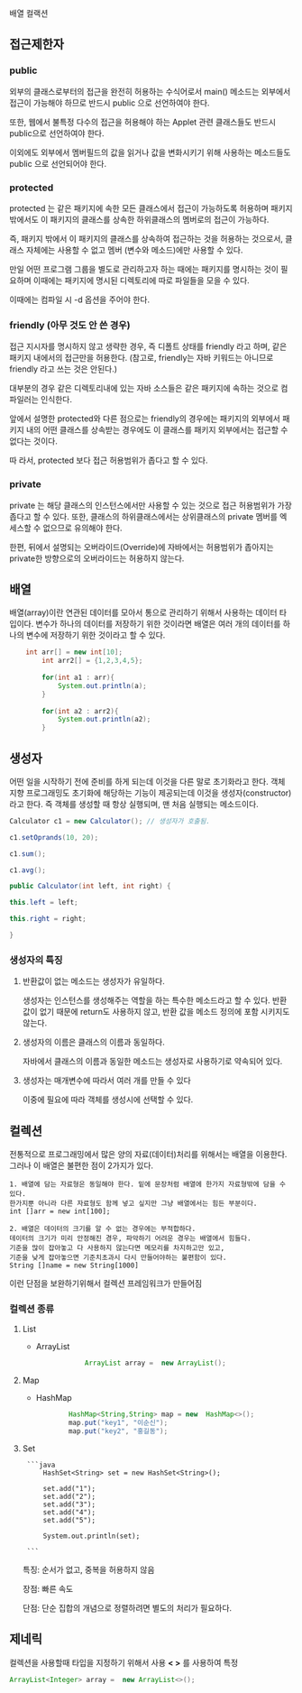 배열 컬랙션


## 접근제한자


### public

외부의 클래스로부터의 접근을 완전히 허용하는 수식어로서 main() 메소드는 외부에서 접근이 가능해야 하므로 반드시 public 으로 선언하여야 한다.

또한, 웹에서 불특정 다수의 접근을 허용해야 하는 Applet 관련 클래스들도 반드시 public으로 선언하여야 한다.

이외에도 외부에서 멤버필드의 값을 읽거나 값을 변화시키기 위해 사용하는 메소드들도 public 으로 선언되어야 한다.


### protected

protected 는 같은 패키지에 속한 모든 클래스에서 접근이 가능하도록 허용하며 패키지 밖에서도 이 패키지의 클래스를 상속한 하위클래스의 멤버로의 접근이 가능하다.

즉, 패키지 밖에서 이 패키지의 클래스를 상속하여 접근하는 것을 허용하는 것으로서, 클래스 자체에는 사용할 수 없고 멤버 (변수와 메소드)에만 사용할 수 있다.

만일 어떤 프로그램 그룹을 별도로 관리하고자 하는 때에는 패키지를 명시하는 것이 필요하며 이때에는 패키지에 명시된 디렉토리에 따로 파일들을 모을 수 있다.

이때에는 컴파일 시 -d 옵션을 주어야 한다.


### friendly (아무 것도 안 쓴 경우)

접근 지시자를 명시하지 않고 생략한 경우, 즉 디폴트 상태를 friendly 라고 하며, 같은 패키지 내에서의 접근만을 허용한다. (참고로, friendly는 자바 키워드는 아니므로 friendly 라고 쓰는 것은 안된다.)

대부분의 경우 같은 디렉토리내에 있는 자바 소스들은 같은 패키지에 속하는 것으로 컴파일러는 인식한다.

앞에서 설명한 protected와 다른 점으로는 friendly의 경우에는 패키지의 외부에서 패키지 내의 어떤 클래스를 상속받는 경우에도 이 클래스를 패키지 외부에서는 접근할 수 없다는 것이다.

따 라서, protected 보다 접근 허용범위가 좁다고 할 수 있다.

### private

private 는 해당 클래스의 인스턴스에서만 사용할 수 있는 것으로 접근 허용범위가 가장 좁다고 할 수 있다. 또한, 클래스의 하위클래스에서는 상위클래스의 private 멤버를 엑세스할 수 없으므로 유의해야 한다. 

한편, 뒤에서 설명되는 오버라이드(Override)에 자바에서는 허용범위가 좁아지는 private한 방향으로의 오버라이드는 허용하지 않는다.


## 배열

배열(array)이란 연관된 데이터를 모아서 통으로 관리하기 위해서 사용하는 데이터 타입이다. 변수가 하나의 데이터를 저장하기 위한 것이라면 배열은 여러 개의 데이터를 하나의 변수에 저장하기 위한 것이라고 할 수 있다.


```java
	int arr[] = new int[10];
		int arr2[] = {1,2,3,4,5};
		
		for(int a1 : arr){
			System.out.println(a);
		}
		
		for(int a2 : arr2){
			System.out.println(a2);
		}
```



## 생성자

어떤 일을 시작하기 전에 준비를 하게 되는데 이것을 다른 말로 초기화라고 한다. 객체 지향 프로그래밍도 초기화에 해당하는 기능이 제공되는데 이것을 생성자(constructor)라고 한다. 즉 객체를 생성할 때 항상 실행되며, 맨 처음 실행되는 메소드이다.


```java
Calculator c1 = new Calculator(); // 생성자가 호출됨. 

c1.setOprands(10, 20);

c1.sum();

c1.avg();
```

```java
public Calculator(int left, int right) {

this.left = left;

this.right = right;

}
```

### 생성자의 특징

1. 반환값이 없는 메소드는 생성자가 유일하다. 

	생성자는 인스턴스를 생성해주는 역할을 하는 특수한 메소드라고 할 수 있다. 반환 값이 없기 때문에 return도 사용하지 않고, 반환 값을 메소드 정의에 포함 시키지도 않는다.


2. 생성자의 이름은 클래스의 이름과 동일하다.

	자바에서 클래스의 이름과 동일한 메소드는 생성자로 사용하기로 약속되어 있다.

3. 생성자는 매개변수에 따라서 여러 개를 만들 수 있다

	이중에 필요에 따라 객체를 생성시에 선택할 수 있다.
	
	

## 컬렉션

전통적으로 프로그래밍에서 많은 양의 자료(데이터)처리를 위해서는 배열을 이용한다.
	그러나 이 배열은 불편한 점이 2가지가 있다.

	1. 배열에 담는 자료형은 동일해야 한다. 밑에 문장처럼 배열에 한가지 자료형밖에 담을 수 있다.
	한가지뿐 아니라 다른 자료형도 함께 넣고 싶지만 그냥 배열에서는 힘든 부분이다.
	int []arr = new int[100];

	2. 배열은 데이터의 크기를 알 수 없는 경우에는 부적합하다.
	데이터의 크기가 미리 안정해진 경우, 파악하기 어려운 경우는 배열에서 힘들다.
	기준을 많이 잡아놓고 다 사용하지 않는다면 메모리를 차지하고만 있고,
	기준을 낮게 잡아놓으면 기준치초과시 다시 만들어야하는 불편함이 있다.
	String []name = new String[1000]


이런 단점을 보완하기위해서 컬렉션 프레임워크가 만들어짐

### 컬렉션 종류
1. List
	- ArrayList  
	
		```java
					ArrayList array =  new ArrayList();
		```
2. Map
	- HashMap
	
		```java
				HashMap<String,String> map = new  HashMap<>();
				map.put("key1", "이순신");
				map.put("key2", "홍길동");
		```

3. Set

		```java
			HashSet<String> set = new HashSet<String>();
 
   			set.add("1");
    		set.add("2");
    		set.add("3");
    		set.add("4");
    		set.add("5");
 
    		System.out.println(set);

		```


	특징: 순서가 없고, 중복을 허용하지 않음 
	
	장점: 빠른 속도 
	
	단점: 단순 집합의 개념으로 정렬하려면 별도의 처리가 필요하다. 



## 제네릭

컬렉션을 사용할때 타입을 지정하기 위해서 사용
**< >** 를 사용하여 특정 
```java
ArrayList<Integer> array =  new ArrayList<>();
```